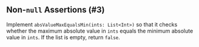 ## Non-`null` Assertions (#3)

Implement `absValueMaxEqualsMin(ints: List<Int>)` so that it checks whether the
maximum absolute value in `ints` equals the minimum absolute value in `ints`.
If the list is empty, return `false`.
